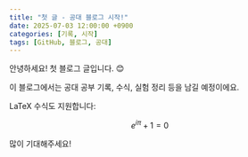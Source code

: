 ```yaml
---
title: "첫 글 - 공대 블로그 시작!"
date: 2025-07-03 12:00:00 +0900
categories: [기록, 시작]
tags: [GitHub, 블로그, 공대]
---
```


안녕하세요! 첫 블로그 글입니다. 😊

이 블로그에서는 공대 공부 기록, 수식, 실험 정리 등을 남길 예정이에요.

LaTeX 수식도 지원합니다:

$$
e^{i\pi} + 1 = 0
$$

많이 기대해주세요!
